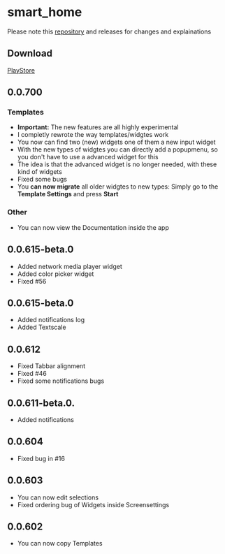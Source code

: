 # smart_home 
Please note this [repository](https://github.com/moba15/ioBroker.hiob) and releases for changes and explainations
## Download
[PlayStore](https://play.google.com/store/apps/details?id=de.bachmaier.smart_home)

## 0.0.700
### Templates
- **Important:** The new features are all highly experimental
- I completly rewrote the way templates/widgtes work
- You now can find two (new) widgets one of them a new input widget
- With the new types of widgtes you can directly add a popupmenu, so you don't have to use a advanced widget for this
- The idea is that the advanced widget is no longer needed, with these kind of widgets
- Fixed some bugs
- You **can now migrate** all older widgtes to new types: Simply go to the **Template Settings** and press **Start**
### Other
- You can now view the Documentation inside the app

## 0.0.615-beta.0
- Added network media player widget
- Added color picker widget
- Fixed #56
## 0.0.615-beta.0
- Added notifications log
- Added Textscale
## 0.0.612
- Fixed Tabbar alignment
- Fixed #46
- Fixed some notifications bugs
## 0.0.611-beta.0.
- Added notifications
## 0.0.604
- Fixed bug in #16
## 0.0.603
- You can now edit selections
- Fixed ordering bug of Widgets inside Screensettings
## 0.0.602
- You can now copy Templates
